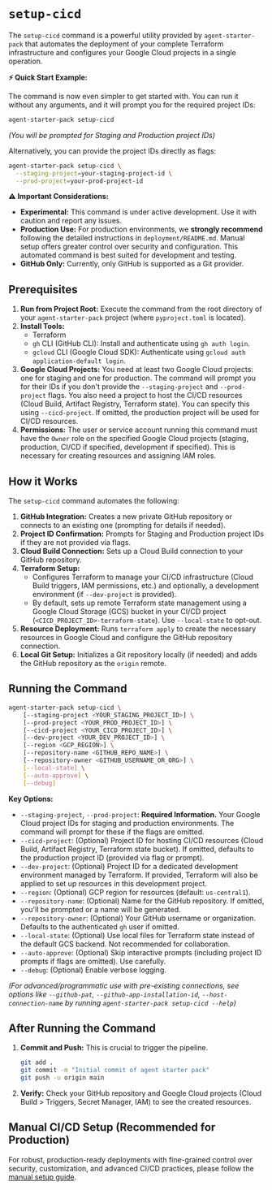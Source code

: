 # `setup-cicd`

The `setup-cicd` command is a powerful utility provided by `agent-starter-pack` that automates the deployment of your complete Terraform infrastructure and configures your Google Cloud projects in a single operation.

**⚡️ Quick Start Example:**

The command is now even simpler to get started with. You can run it without any arguments, and it will prompt you for the required project IDs:

```bash
agent-starter-pack setup-cicd
```
*(You will be prompted for Staging and Production project IDs)*

Alternatively, you can provide the project IDs directly as flags:

```bash
agent-starter-pack setup-cicd \
  --staging-project=your-staging-project-id \
  --prod-project=your-prod-project-id
```

**⚠️ Important Considerations:**

*   **Experimental:** This command is under active development. Use it with caution and report any issues.
*   **Production Use:** For production environments, we **strongly recommend** following the detailed instructions in `deployment/README.md`. Manual setup offers greater control over security and configuration. This automated command is best suited for development and testing.
*   **GitHub Only:** Currently, only GitHub is supported as a Git provider.

## Prerequisites

1.  **Run from Project Root:** Execute the command from the root directory of your `agent-starter-pack` project (where `pyproject.toml` is located).
2.  **Install Tools:**
    *   Terraform
    *   `gh` CLI (GitHub CLI): Install and authenticate using `gh auth login`.
    *   `gcloud` CLI (Google Cloud SDK): Authenticate using `gcloud auth application-default login`.
3.  **Google Cloud Projects:** You need at least two Google Cloud projects: one for staging and one for production. The command will prompt you for their IDs if you don't provide the `--staging-project` and `--prod-project` flags. You also need a project to host the CI/CD resources (Cloud Build, Artifact Registry, Terraform state). You can specify this using `--cicd-project`. If omitted, the production project will be used for CI/CD resources.
4.  **Permissions:** The user or service account running this command must have the `Owner` role on the specified Google Cloud projects (staging, production, CI/CD if specified, development if specified). This is necessary for creating resources and assigning IAM roles.

## How it Works

The `setup-cicd` command automates the following:

1.  **GitHub Integration:** Creates a new private GitHub repository or connects to an existing one (prompting for details if needed).
2.  **Project ID Confirmation:** Prompts for Staging and Production project IDs if they are not provided via flags.
3.  **Cloud Build Connection:** Sets up a Cloud Build connection to your GitHub repository.
4.  **Terraform Setup:**
    *   Configures Terraform to manage your CI/CD infrastructure (Cloud Build triggers, IAM permissions, etc.) and optionally, a development environment (if `--dev-project` is provided).
    *   By default, sets up remote Terraform state management using a Google Cloud Storage (GCS) bucket in your CI/CD project (`<CICD_PROJECT_ID>-terraform-state`). Use `--local-state` to opt-out.
5.  **Resource Deployment:** Runs `terraform apply` to create the necessary resources in Google Cloud and configure the GitHub repository connection.
6.  **Local Git Setup:** Initializes a Git repository locally (if needed) and adds the GitHub repository as the `origin` remote.

## Running the Command

```bash
agent-starter-pack setup-cicd \
    [--staging-project <YOUR_STAGING_PROJECT_ID>] \
    [--prod-project <YOUR_PROD_PROJECT_ID>] \
    [--cicd-project <YOUR_CICD_PROJECT_ID>] \
    [--dev-project <YOUR_DEV_PROJECT_ID>] \
    [--region <GCP_REGION>] \
    [--repository-name <GITHUB_REPO_NAME>] \
    [--repository-owner <GITHUB_USERNAME_OR_ORG>] \
    [--local-state] \
    [--auto-approve] \
    [--debug]
```

**Key Options:**

*   `--staging-project`, `--prod-project`: **Required Information.** Your Google Cloud project IDs for staging and production environments. The command will prompt for these if the flags are omitted.
*   `--cicd-project`: (Optional) Project ID for hosting CI/CD resources (Cloud Build, Artifact Registry, Terraform state bucket). If omitted, defaults to the production project ID (provided via flag or prompt).
*   `--dev-project`: (Optional) Project ID for a dedicated development environment managed by Terraform. If provided, Terraform will also be applied to set up resources in this development project.
*   `--region`: (Optional) GCP region for resources (default: `us-central1`).
*   `--repository-name`: (Optional) Name for the GitHub repository. If omitted, you'll be prompted or a name will be generated.
*   `--repository-owner`: (Optional) Your GitHub username or organization. Defaults to the authenticated `gh` user if omitted.
*   `--local-state`: (Optional) Use local files for Terraform state instead of the default GCS backend. Not recommended for collaboration.
*   `--auto-approve`: (Optional) Skip interactive prompts (including project ID prompts if flags are omitted). Use carefully.
*   `--debug`: (Optional) Enable verbose logging.

*(For advanced/programmatic use with pre-existing connections, see options like `--github-pat`, `--github-app-installation-id`, `--host-connection-name` by running `agent-starter-pack setup-cicd --help`)*

## After Running the Command

1.  **Commit and Push:** This is crucial to trigger the pipeline.
    ```bash
    git add .
    git commit -m "Initial commit of agent starter pack"
    git push -u origin main
    ```
2.  **Verify:** Check your GitHub repository and Google Cloud projects (Cloud Build > Triggers, Secret Manager, IAM) to see the created resources.

## Manual CI/CD Setup (Recommended for Production)

For robust, production-ready deployments with fine-grained control over security, customization, and advanced CI/CD practices, please follow the [manual setup guide](../deployment.md).

